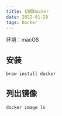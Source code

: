 ```yaml
---
title: 初探Docker
date: 2022-01-29
tags: Docker
---
```

环境：macOS

## 安装

``` bash
brew install docker
```



## 列出镜像

```
docker image ls
```

